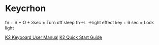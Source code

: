 # Keycrhon

fn + S + O + 3sec = Turn off sleep
fn＋L ＋light effect key + 6 sec = Lock light

[K2 Keyboard User Manual](https://drive.google.com/file/d/1PsAKfM4lJVGuHL4oAFW7r10ACMfwFRpG/view)
[K2 Quick Start Guide](https://drive.google.com/file/d/1AtvuTlBWVSf0m9Wib30nwVHuoKqFmowQ/view)
